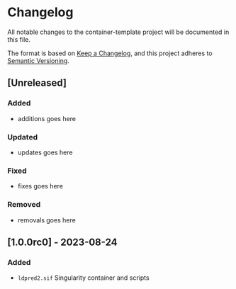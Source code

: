 # Changelog
All notable changes to the container-template project will be documented in this file.

The format is based on [Keep a Changelog](https://keepachangelog.com/en/1.0.0/),
and this project adheres to [Semantic Versioning](https://semver.org/spec/v2.0.0.html).

## [Unreleased]

### Added

- additions goes here

### Updated

- updates goes here

### Fixed

- fixes goes here

### Removed

- removals goes here

## [1.0.0rc0] - 2023-08-24

### Added

- ``ldpred2.sif`` Singularity container and scripts
